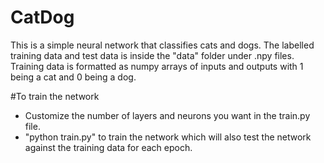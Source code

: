# CatDog
This is a simple neural network that classifies cats and dogs. 
The labelled training data and test data is inside the "data" folder under .npy files. 
Training data is formatted as numpy arrays of inputs and outputs with 1 being a cat and 0 being a dog. 

#To train the network
- Customize the number of layers and neurons you want in the train.py file.
- "python train.py" to train the network which will also test the network against the training data for each epoch.
